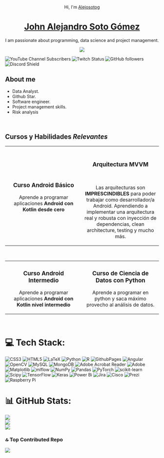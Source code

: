 <div align="center">
<p align="center">Hi, I'm <a href=>Alejosotog</a> </p>
<h1 align="center"> <a href=>John Alejandro Soto Gómez</a> </h1>
<p align="center">I am passionate about programming, data science and project management.</p>
<img src="https://imgur.com/vhBnPV2.png">
</div>

![YouTube Channel Subscribers](https://img.shields.io/youtube/channel/subscribers/UCIjEgHA1vatSR2K4rfcdNRg?style=social)
![Twitch Status](https://img.shields.io/twitch/status/aristidevs?style=social)
![GitHub followers](https://img.shields.io/github/followers/arisguimera?style=social)
![Discord Shield](https://discordapp.com/api/guilds/807719549075980308/widget.png?style=shield)

## About me

- Data Analyst.
- Github Star. 
- Software engineer.
- Project management skills.
- Risk analysis
<br>

## Cursos y Habilidades *Relevantes*
<table>
<tr>
<td width="50%">
<h3 align="center">Curso Android Básico</h3>
<div align="center">
<a <img src="https://i.imgur.com/Jji0CIE.jpg" width="400" alt="Curso básico android"></a>
<p>Aprende a programar aplicaciones <strong>Android con Kotlin desde cero</strong></p>
</div>
                                                                                      
</td>

<td width="50%">
               <br>
<h3 align="center">Arquitectura MVVM</h3>
<div align="center">                                       
<a <img src="https://i.imgur.com/7uCBigG.jpg" width="400" alt="Curso arquitectura MVVM"></a>
<br>
</p>Las arquitecturas son <strong>IMPRESCINDIBLES</strong> para poder trabajar como desarrollador/a Android. Aprendiendo a implementar una arquitectura real y robusta con inyección de dependencias, clean architecture, testing y mucho más.</p>
</div>                                                             
</table>                                                                                 
</div>
<br>

<table>
<tr>
<td width="50%">
<h3 align="center">Curso Android Intermedio</h3>
<div align="center">
<a <img src="https://i.imgur.com/V48W0sU.jpg" width="400" alt="Curso intermedio Android"></a>
<p>Aprende a programar aplicaciones <strong>Android con Kotlin nivel intermedio</p>
</div>
                                                                                      
</td>       

<td width="50%">
<h3 align="center">Curso de Ciencia de Datos con Python</h3>
<div align="center">
<a <img src="https://i.imgur.com/nDDp1Ra.jpg" width="400" alt="Curso Kotlin Multiplatform"></a>
<p>Aprende a programar en python y saca máximo provecho al análisis de datos.</p>
</div>
                                                                                      
</td>  
</table>                                                                                 
</div>
<br>



# 💻 Tech Stack:
![CSS3](https://img.shields.io/badge/css3-%231572B6.svg?style=for-the-badge&logo=css3&logoColor=white) ![HTML5](https://img.shields.io/badge/html5-%23E34F26.svg?style=for-the-badge&logo=html5&logoColor=white) ![LaTeX](https://img.shields.io/badge/latex-%23008080.svg?style=for-the-badge&logo=latex&logoColor=white) ![Python](https://img.shields.io/badge/python-3670A0?style=for-the-badge&logo=python&logoColor=ffdd54) ![R](https://img.shields.io/badge/r-%23276DC3.svg?style=for-the-badge&logo=r&logoColor=white) ![GithubPages](https://img.shields.io/badge/github%20pages-121013?style=for-the-badge&logo=github&logoColor=white) ![Angular](https://img.shields.io/badge/angular-%23DD0031.svg?style=for-the-badge&logo=angular&logoColor=white) ![OpenCV](https://img.shields.io/badge/opencv-%23white.svg?style=for-the-badge&logo=opencv&logoColor=white) ![MySQL](https://img.shields.io/badge/mysql-%2300000f.svg?style=for-the-badge&logo=mysql&logoColor=white) ![MongoDB](https://img.shields.io/badge/MongoDB-%234ea94b.svg?style=for-the-badge&logo=mongodb&logoColor=white) ![Adobe Acrobat Reader](https://img.shields.io/badge/Adobe%20Acrobat%20Reader-EC1C24.svg?style=for-the-badge&logo=Adobe%20Acrobat%20Reader&logoColor=white) ![Adobe](https://img.shields.io/badge/adobe-%23FF0000.svg?style=for-the-badge&logo=adobe&logoColor=white) ![Matplotlib](https://img.shields.io/badge/Matplotlib-%23ffffff.svg?style=for-the-badge&logo=Matplotlib&logoColor=black) ![mlflow](https://img.shields.io/badge/mlflow-%23d9ead3.svg?style=for-the-badge&logo=numpy&logoColor=blue) ![NumPy](https://img.shields.io/badge/numpy-%23013243.svg?style=for-the-badge&logo=numpy&logoColor=white) ![Pandas](https://img.shields.io/badge/pandas-%23150458.svg?style=for-the-badge&logo=pandas&logoColor=white) ![PyTorch](https://img.shields.io/badge/PyTorch-%23EE4C2C.svg?style=for-the-badge&logo=PyTorch&logoColor=white) ![scikit-learn](https://img.shields.io/badge/scikit--learn-%23F7931E.svg?style=for-the-badge&logo=scikit-learn&logoColor=white) ![Scipy](https://img.shields.io/badge/SciPy-%230C55A5.svg?style=for-the-badge&logo=scipy&logoColor=%white) ![TensorFlow](https://img.shields.io/badge/TensorFlow-%23FF6F00.svg?style=for-the-badge&logo=TensorFlow&logoColor=white) ![Keras](https://img.shields.io/badge/Keras-%23D00000.svg?style=for-the-badge&logo=Keras&logoColor=white) ![Power Bi](https://img.shields.io/badge/power_bi-F2C811?style=for-the-badge&logo=powerbi&logoColor=black) ![Jira](https://img.shields.io/badge/jira-%230A0FFF.svg?style=for-the-badge&logo=jira&logoColor=white) ![Cisco](https://img.shields.io/badge/cisco-%23049fd9.svg?style=for-the-badge&logo=cisco&logoColor=black) ![Prezi](https://img.shields.io/badge/Prezi-%23000000.svg?style=for-the-badge&logo=Prezi&logoColor=white) ![Raspberry Pi](https://img.shields.io/badge/-RaspberryPi-C51A4A?style=for-the-badge&logo=Raspberry-Pi)
# 📊 GitHub Stats:
![](https://github-readme-stats.vercel.app/api?username=Alejosotog&theme=algolia&hide_border=false&include_all_commits=true&count_private=true)<br/>
![](https://github-readme-streak-stats.herokuapp.com/?user=Alejosotog&theme=algolia&hide_border=false)<br/>
![](https://github-readme-stats.vercel.app/api/top-langs/?username=Alejosotog&theme=algolia&hide_border=false&include_all_commits=true&count_private=true&layout=compact)

### 🔝 Top Contributed Repo
![](https://github-contributor-stats.vercel.app/api?username=Alejosotog&limit=5&theme=dark&combine_all_yearly_contributions=true)
